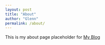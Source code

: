 ```yaml
---
layout: post
title: "About"
author: "Glenn"
permalink: /about/
---
```


This is my about page placeholder for [My Blog](http://www.glennbarrett.com)